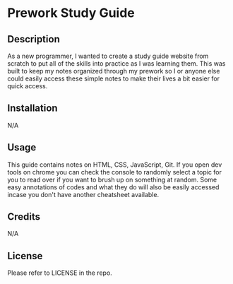 # Prework Study Guide

## Description

As a new programmer, I wanted to create a study guide website from scratch to put all of the skills into practice as I was learning them. This was built to keep my notes organized through my prework so I or anyone else could easily access these simple notes to make their lives a bit easier for quick access.


## Installation

N/A

## Usage

This guide contains notes on HTML, CSS, JavaScript, Git. If you open dev tools on chrome you can check the console to randomly select a topic for you to read over if you want to brush up on something at random. Some easy annotations of codes and what they do will also be easily accessed incase you don't have another cheatsheet available.

## Credits

N/A

## License

Please refer to LICENSE in the repo.